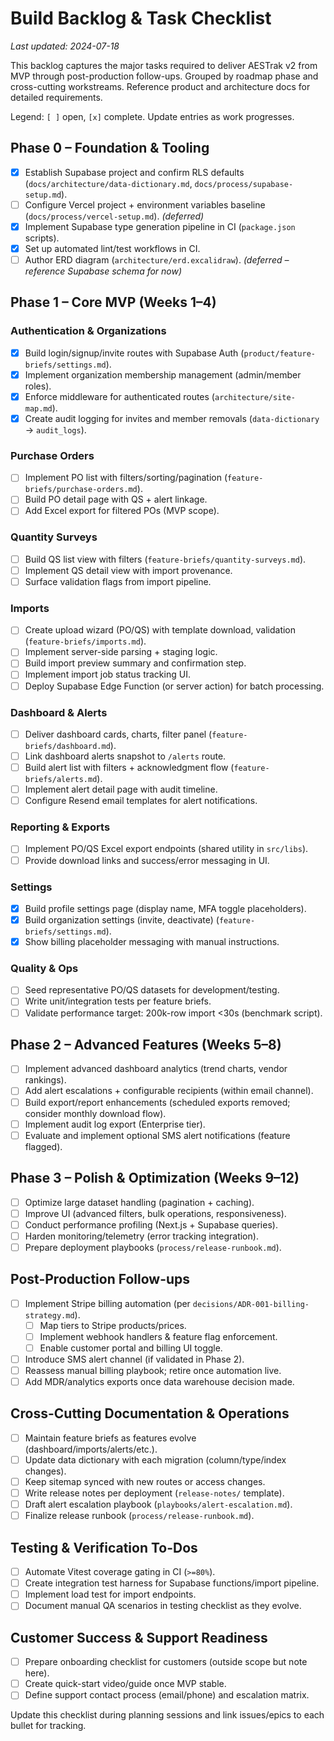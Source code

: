 # Build Backlog & Task Checklist

_Last updated: 2024-07-18_

This backlog captures the major tasks required to deliver AESTrak v2 from MVP through post-production follow-ups. Grouped by roadmap phase and cross-cutting workstreams. Reference product and architecture docs for detailed requirements.

Legend: `[ ]` open, `[x]` complete. Update entries as work progresses.

## Phase 0 – Foundation & Tooling

- [x] Establish Supabase project and confirm RLS defaults (`docs/architecture/data-dictionary.md`, `docs/process/supabase-setup.md`).
- [ ] Configure Vercel project + environment variables baseline (`docs/process/vercel-setup.md`). _(deferred)_
- [x] Implement Supabase type generation pipeline in CI (`package.json` scripts).
- [x] Set up automated lint/test workflows in CI.
- [ ] Author ERD diagram (`architecture/erd.excalidraw`). _(deferred – reference Supabase schema for now)_

## Phase 1 – Core MVP (Weeks 1–4)

### Authentication & Organizations

- [x] Build login/signup/invite routes with Supabase Auth (`product/feature-briefs/settings.md`).
- [x] Implement organization membership management (admin/member roles).
- [x] Enforce middleware for authenticated routes (`architecture/site-map.md`).
- [x] Create audit logging for invites and member removals (`data-dictionary` → `audit_logs`).

### Purchase Orders

- [ ] Implement PO list with filters/sorting/pagination (`feature-briefs/purchase-orders.md`).
- [ ] Build PO detail page with QS + alert linkage.
- [ ] Add Excel export for filtered POs (MVP scope).

### Quantity Surveys

- [ ] Build QS list view with filters (`feature-briefs/quantity-surveys.md`).
- [ ] Implement QS detail view with import provenance.
- [ ] Surface validation flags from import pipeline.

### Imports

- [ ] Create upload wizard (PO/QS) with template download, validation (`feature-briefs/imports.md`).
- [ ] Implement server-side parsing + staging logic.
- [ ] Build import preview summary and confirmation step.
- [ ] Implement import job status tracking UI.
- [ ] Deploy Supabase Edge Function (or server action) for batch processing.

### Dashboard & Alerts

- [ ] Deliver dashboard cards, charts, filter panel (`feature-briefs/dashboard.md`).
- [ ] Link dashboard alerts snapshot to `/alerts` route.
- [ ] Build alert list with filters + acknowledgment flow (`feature-briefs/alerts.md`).
- [ ] Implement alert detail page with audit timeline.
- [ ] Configure Resend email templates for alert notifications.

### Reporting & Exports

- [ ] Implement PO/QS Excel export endpoints (shared utility in `src/libs`).
- [ ] Provide download links and success/error messaging in UI.

### Settings

- [x] Build profile settings page (display name, MFA toggle placeholders).
- [x] Build organization settings (invite, deactivate) (`feature-briefs/settings.md`).
- [x] Show billing placeholder messaging with manual instructions.

### Quality & Ops

- [ ] Seed representative PO/QS datasets for development/testing.
- [ ] Write unit/integration tests per feature briefs.
- [ ] Validate performance target: 200k-row import <30s (benchmark script).

## Phase 2 – Advanced Features (Weeks 5–8)

- [ ] Implement advanced dashboard analytics (trend charts, vendor rankings).
- [ ] Add alert escalations + configurable recipients (within email channel).
- [ ] Build export/report enhancements (scheduled exports removed; consider monthly download flow).
- [ ] Implement audit log export (Enterprise tier).
- [ ] Evaluate and implement optional SMS alert notifications (feature flagged).

## Phase 3 – Polish & Optimization (Weeks 9–12)

- [ ] Optimize large dataset handling (pagination + caching).
- [ ] Improve UI (advanced filters, bulk operations, responsiveness).
- [ ] Conduct performance profiling (Next.js + Supabase queries).
- [ ] Harden monitoring/telemetry (error tracking integration).
- [ ] Prepare deployment playbooks (`process/release-runbook.md`).

## Post-Production Follow-ups

- [ ] Implement Stripe billing automation (per `decisions/ADR-001-billing-strategy.md`).
  - [ ] Map tiers to Stripe products/prices.
  - [ ] Implement webhook handlers & feature flag enforcement.
  - [ ] Enable customer portal and billing UI toggle.
- [ ] Introduce SMS alert channel (if validated in Phase 2).
- [ ] Reassess manual billing playbook; retire once automation live.
- [ ] Add MDR/analytics exports once data warehouse decision made.

## Cross-Cutting Documentation & Operations

- [ ] Maintain feature briefs as features evolve (dashboard/imports/alerts/etc.).
- [ ] Update data dictionary with each migration (column/type/index changes).
- [ ] Keep sitemap synced with new routes or access changes.
- [ ] Write release notes per deployment (`release-notes/` template).
- [ ] Draft alert escalation playbook (`playbooks/alert-escalation.md`).
- [ ] Finalize release runbook (`process/release-runbook.md`).

## Testing & Verification To-Dos

- [ ] Automate Vitest coverage gating in CI (`>=80%`).
- [ ] Create integration test harness for Supabase functions/import pipeline.
- [ ] Implement load test for import endpoints.
- [ ] Document manual QA scenarios in testing checklist as they evolve.

## Customer Success & Support Readiness

- [ ] Prepare onboarding checklist for customers (outside scope but note here).
- [ ] Create quick-start video/guide once MVP stable.
- [ ] Define support contact process (email/phone) and escalation matrix.

Update this checklist during planning sessions and link issues/epics to each bullet for tracking.
